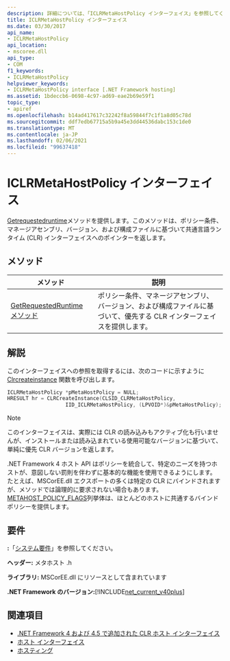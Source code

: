 ```yaml
---
description: 詳細については、「ICLRMetaHostPolicy インターフェイス」を参照してください。
title: ICLRMetaHostPolicy インターフェイス
ms.date: 03/30/2017
api_name:
- ICLRMetaHostPolicy
api_location:
- mscoree.dll
api_type:
- COM
f1_keywords:
- ICLRMetaHostPolicy
helpviewer_keywords:
- ICLRMetaHostPolicy interface [.NET Framework hosting]
ms.assetid: 1bdeccb6-0698-4c97-ad69-eae2b69e59f1
topic_type:
- apiref
ms.openlocfilehash: b14ad417617c32242f8a59844f7c1f1a8d05c78d
ms.sourcegitcommit: ddf7edb67715a5b9a45e3dd44536dabc153c1de0
ms.translationtype: MT
ms.contentlocale: ja-JP
ms.lasthandoff: 02/06/2021
ms.locfileid: "99637418"
---
```

# <a name="iclrmetahostpolicy-interface"></a>ICLRMetaHostPolicy インターフェイス

[Getrequestedruntime](iclrmetahostpolicy-getrequestedruntime-method.md)メソッドを提供します。このメソッドは、ポリシー条件、マネージアセンブリ、バージョン、および構成ファイルに基づいて共通言語ランタイム (CLR) インターフェイスへのポインターを返します。  
  
## <a name="methods"></a>メソッド  
  
|メソッド|説明|  
|------------|-----------------|  
|[GetRequestedRuntime メソッド](iclrmetahostpolicy-getrequestedruntime-method.md)|ポリシー条件、マネージアセンブリ、バージョン、および構成ファイルに基づいて、優先する CLR インターフェイスを提供します。|  
  
## <a name="remarks"></a>解説  

 このインターフェイスへの参照を取得するには、次のコードに示すように [Clrcreateinstance](clrcreateinstance-function.md) 関数を呼び出します。  
  
```cpp  
ICLRMetaHostPolicy *pMetaHostPolicy = NULL;  
HRESULT hr = CLRCreateInstance(CLSID_CLRMetaHostPolicy,  
                   IID_ICLRMetaHostPolicy, (LPVOID*)&pMetaHostPolicy);  
```  
  
> [!NOTE]
> このインターフェイスは、実際には CLR の読み込みもアクティブ化も行いませんが、インストールまたは読み込まれている使用可能なバージョンに基づいて、単純に優先 CLR バージョンを返します。  
  
 .NET Framework 4 ホスト API はポリシーを統合して、特定のニーズを持つホストが、意図しない罰則を伴わずに基本的な機能を使用できるようにします。 たとえば、MSCorEE.dll エクスポートの多くは特定の CLR にバインドされますが、メソッドでは論理的に要求されない場合もあります。 [METAHOST_POLICY_FLAGS](metahost-policy-flags-enumeration.md)列挙体は、ほとんどのホストに共通するバインドポリシーを提供します。  
  
## <a name="requirements"></a>要件  

 **:**「[システム要件](../../get-started/system-requirements.md)」を参照してください。  
  
 **ヘッダー:** メタホスト .h  
  
 **ライブラリ:** MSCorEE.dll にリソースとして含まれています  
  
 **.NET Framework のバージョン:**[!INCLUDE[net_current_v40plus](../../../../includes/net-current-v40plus-md.md)]  
  
## <a name="see-also"></a>関連項目

- [.NET Framework 4 および 4.5 で追加された CLR ホスト インターフェイス](clr-hosting-interfaces-added-in-the-net-framework-4-and-4-5.md)
- [ホスト インターフェイス](hosting-interfaces.md)
- [ホスティング](index.md)
